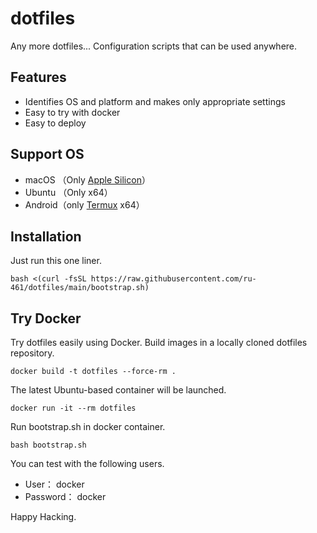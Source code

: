 # dotfiles

Any more dotfiles...
Configuration scripts that can be used anywhere.

## Features

- Identifies OS and platform and makes only appropriate settings
- Easy to try with docker
- Easy to deploy

## Support OS

- macOS  （Only [Apple Silicon](https://support.apple.com/en-us/HT211814)）
- Ubuntu （Only x64）
- Android（only [Termux](https://github.com/termux) x64）

## Installation

Just run this one liner.

```shell
bash <(curl -fsSL https://raw.githubusercontent.com/ru-461/dotfiles/main/bootstrap.sh)
```

## Try Docker

Try dotfiles easily using Docker.
Build images in a locally cloned dotfiles repository.

```shell
docker build -t dotfiles --force-rm .
```

The latest Ubuntu-based container will be launched.

```shell
docker run -it --rm dotfiles
```

Run bootstrap.sh in docker container.

```shell
bash bootstrap.sh
```

You can test with the following users.

- User：      docker
- Password：  docker

Happy Hacking.
